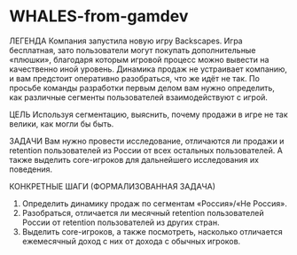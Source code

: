 # WHALES-from-gamdev

ЛЕГЕНДА
Компания запустила новую игру Backscapes. Игра бесплатная, зато пользователи могут покупать дополнительные «плюшки», благодаря которым игровой процесс можно вывести на качественно иной уровень. Динамика продаж не устраивает компанию, и вам предстоит оперативно разобраться, что же идёт не так.
По просьбе команды разработки первым делом вам нужно определить, как различные сегменты пользователей взаимодействуют с игрой.

ЦЕЛЬ
Используя сегментацию, выяснить, почему продажи в игре не так велики, как могли бы быть.

ЗАДАЧИ
Вам нужно провести исследование, отличаются ли продажи и retention пользователей из России от всех остальных пользователей. А также выделить core-игроков для дальнейшего исследования их поведения.

КОНКРЕТНЫЕ ШАГИ (ФОРМАЛИЗОВАННАЯ ЗАДАЧА)
1. Определить динамику продаж по сегментам «Россия»/«Не Россия».
2. Разобраться, отличается ли месячный retention пользователей России от retention пользователей из других стран. 
3. Выделить core-игроков, а также посмотреть, насколько отличается ежемесячный доход с них от дохода с обычных игроков.
